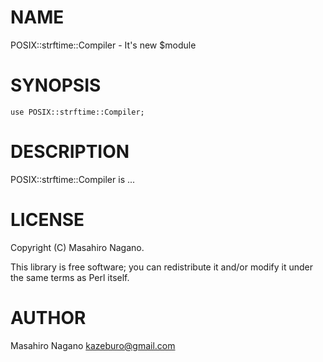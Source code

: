# NAME

POSIX::strftime::Compiler - It's new $module

# SYNOPSIS

    use POSIX::strftime::Compiler;

# DESCRIPTION

POSIX::strftime::Compiler is ...

# LICENSE

Copyright (C) Masahiro Nagano.

This library is free software; you can redistribute it and/or modify
it under the same terms as Perl itself.

# AUTHOR

Masahiro Nagano <kazeburo@gmail.com>
